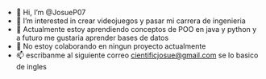 - 👋 Hi, I’m @JosueP07
- 👀 I’m interested in crear videojuegos y pasar mi carrera de ingenieria
- 🌱 Actualmente estoy aprendiendo conceptos de POO en java y python y a futuro me gustaria aprender bases de datos
- 💞️ No estoy colaborando en ningun proyecto actualmente
- 📫 escribanme al siguiente correo cientificjosue@gmail.com se lo basico de ingles 

<!---
JosueP07/JosueP07 is a ✨ special ✨ repository because its `README.md` (this file) appears on your GitHub profile.
You can click the Preview link to take a look at your changes.
--->
